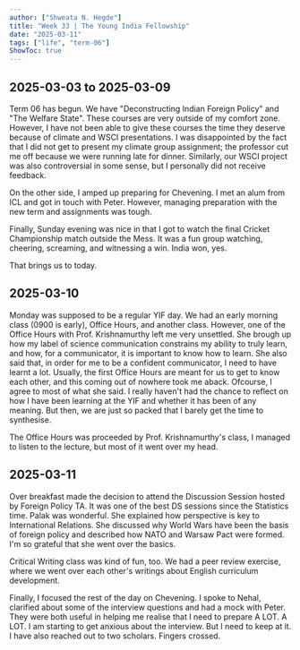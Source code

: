 ```yaml
---
author: ["Shweata N. Hegde"]
title: "Week 33 | The Young India Fellowship"
date: "2025-03-11"
tags: ["life", "term-06"]
ShowToc: true
---
```


## 2025-03-03 to 2025-03-09

Term 06 has begun. We have "Deconstructing Indian Foreign Policy" and "The Welfare State". These courses are very outside of my comfort zone. However, I have not been able to give these courses the time they deserve because of climate and WSCI presentations. I was disappointed by the fact that I did not get to present my climate group assignment; the professor cut me off because we were running late for dinner. Similarly, our WSCI project was also controversial in some sense, but I personally did not receive feedback.

On the other side, I amped up preparing for Chevening. I met an alum from ICL and got in touch with Peter. However, managing preparation with the new term and assignments was tough.

Finally, Sunday evening was nice in that I got to watch the final Cricket Championship match outside the Mess. It was a fun group watching, cheering, screaming, and witnessing a win. India won, yes.

That brings us to today.

## 2025-03-10

Monday was supposed to be a regular YIF day. We had an early morning class (0900 is early), Office Hours, and another class. However, one of the Office Hours with Prof. Krishnamurthy left me very unsettled. She brough up how my label of science communication constrains my ability to truly learn, and how, for a communicator, it is important to know how to learn. She also said that, in order for me to be a confident communicator, I need to have learnt a lot. Usually, the first Office Hours are meant for us to get to know each other, and this coming out of nowhere took me aback. Ofcourse, I agree to most of what she said. I really haven't had the chance to reflect on how I have been learning at the YIF and whether it has been of any meaning. But then, we are just so packed that I barely get the time to synthesise.

The Office Hours was proceeded by Prof. Krishnamurthy's class, I managed to listen to the lecture, but most of it went over my head.

## 2025-03-11

Over breakfast made the decision to attend the Discussion Session hosted by Foreign Policy TA. It was one of the best DS sessions since the Statistics time. Palak was wonderful. She explained how perspective is key to International Relations. She discussed why World Wars have been the basis of foreign policy and described how NATO and Warsaw Pact were formed. I'm so grateful that she went over the basics.

Critical Writing class was kind of fun, too. We had a peer review exercise, where we went over each other's writings about English curriculum development.

Finally, I focused the rest of the day on Chevening. I spoke to Nehal, clarified about some of the interview questions and had a mock with Peter. They were both useful in helping me realise that I need to prepare A LOT. A LOT. I am starting to get anxious about the interview. But I need to keep at it. I have also reached out to two scholars. Fingers crossed.